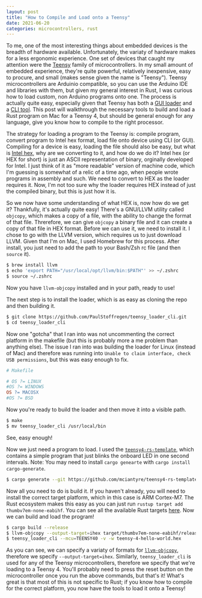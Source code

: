 ```yaml
---
layout: post
title: "How to Compile and Load onto a Teensy"
date: 2021-06-20
categories: microcontrollers, rust
---
```


To me, one of the most interesting things about embedded devices is the breadth of hardware available. Unfortunately, the variaty of hardware makes for a less ergonomic experience. One set of devices that caught my attention were the [Teensy](https://www.pjrc.com/teensy/) family of microcontrollers. In my small amount of embedded experience, they're quite powerful, relatively inexpensive, easy to procure, and small (makes sense given the name is "Teensy"). Teensy microcontrollers are Arduinio compatible, so you can use the Arduino IDE and libraries with them, but given my general interest in Rust, I was curious how to load custom, non Arduino programs onto one. The process is actually quite easy, especially given that Teensy has both a [GUI loader](https://www.pjrc.com/teensy/loader.html) and a [CLI tool](https://www.pjrc.com/teensy/loader_cli.html). This post will walkthrough the necessary tools to build and load a Rust program on Mac for a Teensy 4, but should be general enough for any language, give you know how to compile to the right processor.

The strategy for loading a program to the Teensy is: compile program, convert program to Intel hex format, load file onto device using CLI (or GUI). Compiling for a device is easy, loading the file should also be easy, but what is [Intel hex](https://en.wikipedia.org/wiki/Intel_HEX), why are we converting to it, and how do we do it? Intel hex (or HEX for short) is just an ASCII representation of binary, orginally developed for Intel. I just think of it as "more readable" version  of machine code, which I'm guessing is somewhat of a relic of a time ago, when people wrote programs in assembly and such. We need to convert to HEX as the loader requires it. Now, I'm not too sure why the loader requires HEX instead of just the compiled binary, but this is just how it is.

So we now have some understanding of what HEX is, now how do we get it? Thankfully, it's actually quite easy! There's a GNU/LLVM utility called `objcopy`, which makes a copy of a file, with the ability to change the format of that file. Threrefore, we can give `objcopy` a binary file and it can create a copy of that file in HEX format. Before we can use it, we need to install it. I chose to go with the LLVM version, which requires us to just download LLVM. Given that I'm on Mac, I used Homebrew for this process. After install, you just need to add the path to your Bash/Zsh rc file (and then `source` it).

```bash
$ brew install llvm
$ echo 'export PATH="/usr/local/opt/llvm/bin:$PATH"' >> ~/.zshrc
$ source ~/.zshrc
```

Now you have `llvm-objcopy` installed and in your path, ready to use!

The next step is to install the loader, which is as easy as cloning the repo and then building it.

```bash
$ git clone https://github.com/PaulStoffregen/teensy_loader_cli.git
$ cd teensy_loader_cli
```

Now one "gotcha" that I ran into was not uncommenting the correct platform in the makefile (but this is probably more a me problem than anything else). The issue I ran into was building the loader for Linux (instead of Mac) and therefore was running into `Unable to claim interface, check USB permissions`, but this was easy enough to fix. 

```makefile
# Makefile

# OS ?= LINUX
#OS ?= WINDOWS
OS ?= MACOSX
#OS ?= BSD
```

Now you're ready to build the loader and then move it into a visible path.

```bash
$ make
$ mv teensy_loader_cli /usr/local/bin
```

See, easy enough!

Now we just need a program to load. I used the [`teensy4-rs-template`](https://github.com/mciantyre/teensy4-rs-template), which contains a simple program that just blinks the onboard LED in one second intervals. Note: You may need to install `cargo genearte` with `cargo install cargo-generate`.

```bash
$ cargo generate --git https://github.com/mciantyre/teensy4-rs-template --name teensy-4-hello-world
```

Now all you need to do is build it. If you haven't already, you will need to install the correct target platform, which in this case is ARM Cortex-M7. The Rust ecosystem makes this easy as you can  just run `rustup target add thumbv7em-none-eabihf`. You can see all the available Rust targets [here](https://doc.rust-lang.org/nightly/rustc/platform-support.html). Now we can build and load the program!

```bash
$ cargo build --release
$ llvm-objcopy --output-target=ihex target/thumbv7em-none-eabihf/release/teensy-4-hello-world teensy-4-hello-world.hex
$ teensy_loader_cli --mcu=TEENSY40 -v -w teensy-4-hello-world.hex
```

As you can see, we can specify a variaty of formats for [`llvm-objcopy`](https://llvm.org/docs/CommandGuide/llvm-objcopy.html), therefore we specify `--output-target=ihex`. Similarly, `teensy_loader_cli` is used for any of the Teensy microcontrollers, therefore we specify that we're loading to a Teensy 4. You'll probably need to press the reset button on the microcontroller once you run the above commands, but that's it! What's great is that most of this is not specific to Rust; if you know how to compile for the correct platform, you now have the tools to load it onto a Teensy!
 
